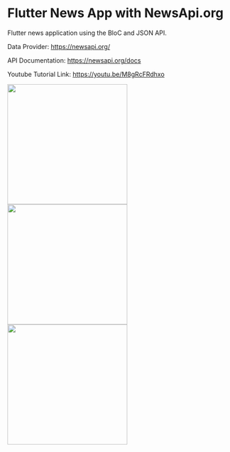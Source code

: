 # Flutter News App with NewsApi.org

Flutter news application using the BloC and JSON API.

Data Provider: https://newsapi.org/

API Documentation: https://newsapi.org/docs

Youtube Tutorial Link: https://youtu.be/M8gRcFRdhxo

<p float="left">
  <img src="https://cdn.zochil.shop/c76c9867-69a4-4a50-b032-2286326a798c_t500.png" width="270">
   <img src="https://cdn.zochil.shop/e9833817-6342-4e94-9fe2-a1285a257dbe_t500.png" width="270">
  <img src="https://cdn.zochil.shop/fcbc7110-9da1-4c8f-9d0f-7ee7bd019742_t500.png" width="270">
</p>



